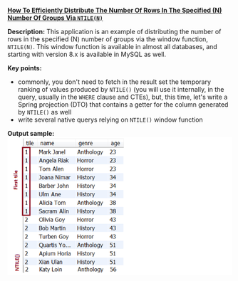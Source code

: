 **[How To Efficiently Distribute The Number Of Rows In The Specified (N) Number Of Groups Via `NTILE(N)`](https://github.com/andreipall/Spring-Boot-JPA/tree/master/HibernateSpringBootNTilleFunction)**
 
**Description:** This application is an example of distributing the number of rows in the specified (N) number of groups via the window function, `NTILE(N)`. This window function is available in almost all databases, and starting with version 8.x is available in MySQL as well.

**Key points:**
- commonly, you don't need to fetch in the result set the temporary ranking of values produced by `NTILE()` (you will use it internally, in the query, usually in the `WHERE` clause and CTEs), but, this time, let's write a Spring projection (DTO) that contains a getter for the column generated by `NTILE()` as well
- write several native querys relying on `NTILE()` window function
     
**Output sample:**\
![](https://github.com/andreipall/Spring-Boot-JPA/blob/master/HibernateSpringBootNTilleFunction/grouping%20rows%20via%20NTILE.png)
